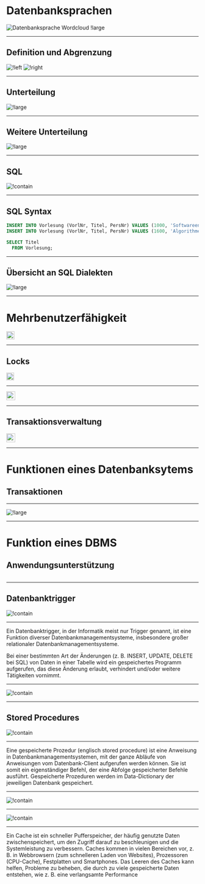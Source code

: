# Datenbanksprachen
![Datenbanksprache Wordcloud !large](https://as2.ftcdn.net/v2/jpg/00/61/67/71/1000_F_61677142_9l7GExCaq4ud0o35xOB5ffA68xc7qToq.jpg)

---

## Definition und Abgrenzung
<!-- Abgrenzung zu Abfragesprachen-->
<!--
- Turing-complete (es lässt sich theoretisch jede Funktion berechnen)
- keine klassische Programmiersprache -> es kann keine Anwendungssoftware damit geschrieben werden
- Mit Hilfe der Datenbanksprache kommuniziert ein Benutzer oder auch ein Programm mit der Datenbank bzw. dem Datenbankmanagementsystem
-->
![!left](https://i.imgur.com/rvtGeSA.png)
![!right](https://cdni.iconscout.com/illustration/premium/thumb/database-management-10216063-8266093.png)

---

## Unterteilung
<!--
Data Manipulation Language (DML, deutsch „Datenverarbeitungssprache“): Sprache oder Sprachteile für das Abfragen, Einfügen, Ändern oder Löschen von Nutzdaten (Schlüssel-Wert-Paare)
-->
<!--
Data Definition Language (DDL, deutsch „Datenbeschreibungssprache“): Sprache oder Sprachteile für das Anlegen, Ändern und Löschen von Datenstrukturen ( Tabellen, z.B. Entwurf der Spalten )
-->
<!--
Data Control Language (DCL, deutsch „Datenaufsichtssprache“): Sprache oder Sprachteile für die Zugriffskontrolle (Sicherheit)
-->
![!large](https://k21academy.com/wp-content/uploads/2022/02/SQL_Diagram-1024x972.png)

---

## Weitere Unterteilung
<!--
Kategorie Data Query Language (DQL) (oder auch DRL) für die Abfrage von Daten
 -> Diese Einteilung ist jedoch nicht allgemein anerkannt (gehört eigentlich zu DML)

Einen weiteren Sonderfall bilden die Sprachelemente zur Arbeit mit Transaktionen, die uneinheitlich entweder der DML, der DCL oder einer eigenen Kategorie Transaction Control Language (TCL) zugeordnet werden

Transaktion: logische Einheit, Folge von Programmierschritten,
		wird vollständig und fehlerfrei oder gar nicht ausgeführt.
-->
![!large](https://k21academy.com/wp-content/uploads/2022/02/SQL_Diagram-1024x972.png)

---

## SQL
<!--
SQL selbst schreibt nicht vor, wie die Befehle implementiert werden
-> sagt nur was passieren soll ( Entwurf )
weitverbreitete normierte Sprache
-->
![!contain](https://upload.wikimedia.org/wikipedia/commons/thumb/a/ad/SQL.png/500px-SQL.png)

---

## SQL Syntax
<!-- Am Beispiel von SQL -->
```sql
INSERT INTO Vorlesung (VorlNr, Titel, PersNr) VALUES (1000, 'Softwareentwicklung 1', 12);
INSERT INTO Vorlesung (VorlNr, Titel, PersNr) VALUES (1600, 'Algorithmen', 12);
```

```sql
SELECT Titel
  FROM Vorlesung;
```
---

## Übersicht an SQL Dialekten
<!-- Es gibt auch andere Datenbanksprachen neben SQL, jedoch seltener benutzt -->
<!-- Elefant: PostgreSQL -->
![!large](https://www.c-sharpcorner.com/article/what-are-sql-dialects-with-example/Images/1676870252163%20(Small).png)

---

# Mehrbenutzerfähigkeit
<img src = "https://img.freepik.com/vektoren-premium/mehrere-personen-nutzen-die-vpn-technologie-auf-geraeten-um-die-online-privatsphaere-und-sicherheit-zu-gewaehrleisten_538213-147143.jpg" width = 21> 

---

## Locks
<img src = "https://media.istockphoto.com/id/2157164022/de/foto/hackerangriff-oder-sicherheitsverletzung-cybercrime-konzept-datenschutz.jpg?s=612x612&w=0&k=20&c=QlgdSLHP-KFt-ka6k36fDryKaJJ6wLIy1mnru7tUHwU=" width = 20 >

---

<img src = "https://www.kleingarten.de/img/newsletter/23-04/tipps-protokoll-beitrag.jpeg" width = 23> 

---

## Transaktionsverwaltung 
<img src = "https://www.chemicals.co.uk/wp-content/uploads/2022/01/acids-with-different-phs-1024x568-1.jpg" width = 23>

---

# Funktionen eines Datenbanksytems

## Transaktionen

---

 ![!large](https://cdn1.site-media.eu/images/2048%2C2522x1330%2B0%2B86/7172872/der-hase-und-der-igel.jpg)

---

# Funktion eines DBMS
## Anwendungsunterstützung
<img source=https://upload.wikimedia.org/wikipedia/commons/thumb/4/4e/Linearicons_database.svg/1024px-Linearicons_database.png>

---

## Datenbanktrigger

![!contain](https://datascientest.com/de/files/2023/09/trigger-sql.png)

---

Ein Datenbanktrigger, in der Informatik meist nur Trigger genannt, ist eine Funktion diverser Datenbankmanagementsysteme, insbesondere großer relationaler Datenbankmanagementsysteme.

Bei einer bestimmten Art der Änderungen (z. B. INSERT, UPDATE, DELETE bei SQL) von Daten in einer Tabelle wird ein gespeichertes Programm aufgerufen, das diese Änderung erlaubt, verhindert und/oder weitere Tätigkeiten vornimmt.

---

![!contain](https://www.j-breuer.de/blog/wp-content/uploads/2012/07/mysql-workbench-trigger.gif)

---

## Stored Procedures

![!contain](https://www.sqlservertutorial.net/wp-content/uploads/SQL-Server-Stored-Procedure-Compiling.png)

---

Eine gespeicherte Prozedur (englisch stored procedure) ist eine Anweisung in Datenbankmanagementsystemen, mit der ganze Abläufe von Anweisungen vom Datenbank-Client aufgerufen werden können. Sie ist somit ein eigenständiger Befehl, der eine Abfolge gespeicherter Befehle ausführt. Gespeicherte Prozeduren werden im Data-Dictionary der jeweiligen Datenbank gespeichert. 

---

![!contain](https://www.revealbi.io/wp-content/uploads/2021/08/what-is-stored-procedure.png)

---

![!contain](https://kinsta.com/wp-content/uploads/2020/03/How-Web-Cache-Works.png)

---

Ein Cache ist ein schneller Pufferspeicher, der häufig genutzte Daten zwischenspeichert, um den Zugriff darauf zu beschleunigen und die Systemleistung zu verbessern. Caches kommen in vielen Bereichen vor, z. B. in Webbrowsern (zum schnelleren Laden von Websites), Prozessoren (CPU-Cache), Festplatten und Smartphones. Das Leeren des Caches kann helfen, Probleme zu beheben, die durch zu viele gespeicherte Daten entstehen, wie z. B. eine verlangsamte Performance
